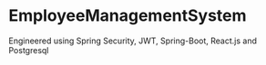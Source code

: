 # EmployeeManagementSystem
Engineered using Spring Security, JWT, Spring-Boot, React.js and Postgresql
